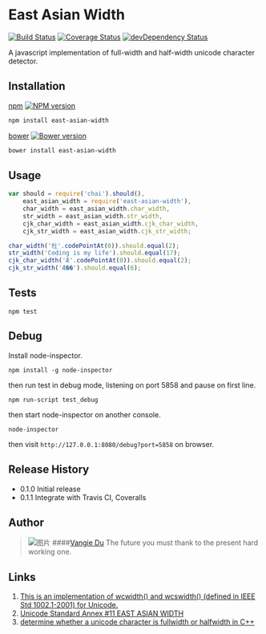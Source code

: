 East Asian Width
================

[![Build Status](https://travis-ci.org/vangie/east-asian-width.svg?branch=master)](https://travis-ci.org/vangie/east-asian-width)
[![Coverage Status](https://img.shields.io/coveralls/vangie/east-asian-width.svg)](https://coveralls.io/r/vangie/east-asian-width)
[![devDependency Status](https://david-dm.org/vangie/east-asian-width.svg)](https://david-dm.org/vangie/east-asian-width)

A javascript implementation of full-width and half-width unicode character detector.

## Installation

[npm](https://www.npmjs.org/) [![NPM version](https://badge.fury.io/js/east-asian-width.svg)](https://www.npmjs.org/package/east-asian-width)

```sh
npm install east-asian-width
```

[bower](http://bower.io/) [![Bower version](https://badge.fury.io/bo/east-asian-width.svg)](https://github.com/vangie/east-asian-width/releases)

```sh
bower install east-asian-width
```
## Usage

```javascript
var should = require('chai').should(),
    east_asian_width = require('east-asian-width'),
    char_width = east_asian_width.char_width,
    str_width = east_asian_width.str_width,
    cjk_char_width = east_asian_width.cjk_char_width,
    cjk_str_width = east_asian_width.cjk_str_width;

char_width('杜'.codePointAt(0)).should.equal(2);
str_width('Coding is my life').should.equal(17);
cjk_char_width('Æ'.codePointAt(0)).should.equal(2);
cjk_str_width('Æ��').should.equal(6);
```

## Tests

    npm test


## Debug

Install node-inspector.

    npm install -g node-inspector

then run test in debug mode, listening on port 5858 and pause on first line.

    npm run-script test_debug

then start node-inspector on another console.

    node-inspector

then visit `http://127.0.0.1:8080/debug?port=5858` on browser.

## Release History

* 0.1.0 Initial release
* 0.1.1 Integrate with Travis CI, Coveralls

## Author
> ![图片](https://dn-coding-net-production-static.qbox.me/7d422c9e-c2f9-4401-a846-8b4393cbd7b4.jpg?imageMogr2/auto-orient/format/jpeg/crop/!662x662a1a0/thumbnail/80)
> ####[Vangie Du](http://codelife.me)
> The future you must thank to the present hard working one.


## Links

1. [This is an implementation of wcwidth() and wcswidth() (defined in IEEE Std 1002.1-2001) for Unicode.](http://www.cl.cam.ac.uk/~mgk25/ucs/wcwidth.c)
2. [Unicode Standard Annex #11 EAST ASIAN WIDTH](http://www.unicode.org/reports/tr11/)
3. [determine whether a unicode character is fullwidth or halfwidth in C++](http://stackoverflow.com/questions/15114303/determine-whether-a-unicode-character-is-fullwidth-or-halfwidth-in-c)

